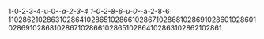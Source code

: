 1-0-2-3-4-u-0-_-a-2-3-4
1-0-2-8-6-u-0-_-a-2-8-6
1102862102863102864102865102866102867102868102869102860102860102869102868102867102866102865102864102863102862102861
